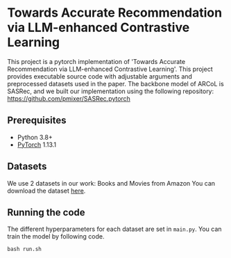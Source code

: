 # Towards Accurate Recommendation via LLM-enhanced Contrastive Learning

This project is a pytorch implementation of 'Towards Accurate Recommendation via LLM-enhanced Contrastive Learning'.
This project provides executable source code with adjustable arguments and preprocessed datasets used in the paper.
The backbone model of ARCoL is SASRec, and we built our implementation using the following repository: https://github.com/pmixer/SASRec.pytorch

## Prerequisites

- Python 3.8+
- [PyTorch](https://pytorch.org/) 1.13.1 

## Datasets
We use 2 datasets in our work: Books and Movies from Amazon
You can download the dataset [here](https://drive.google.com/drive/folders/1Qxfj31xIyVORhuhmKj72n5DZXwuaneUm?usp=drive_link). 


## Running the code
The different hyperparameters for each dataset are set in `main.py`.
You can train the model by following code.

```
bash run.sh
```




